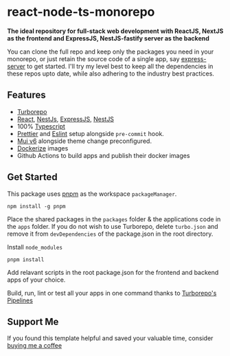 # react-node-ts-monorepo

**The ideal repository for full-stack web development with ReactJS, NextJS as the frontend and ExpressJS, NestJS-fastify server as the backend**

You can clone the full repo and keep only the packages you need in your monorepo, or just retain the source code of a single app, say [express-server](./apps/express-server/) to get started. I'll try my level best to keep all the dependencies in these repos upto date, while also adhering to the industry best practices.  

## Features

- [Turborepo](https://turborepo.org/)
- [React](https://reactjs.org/), [NestJs](https://nestjs.com/), [ExpressJS](https://expressjs.com/), [NestJS](https://nestjs.com/)
- 100% [Typescript](https://www.typescriptlang.org/)
- [Prettier](https://prettier.io/) and [Eslint](https://eslint.org/) setup alongside `pre-commit` hook.
- [Mui v6](https://mui.com/) alongside theme change preconfigured.
- [Dockerize](https://docs.docker.com/) images
- Github Actions to build apps and publish their docker images

## Get Started

This package uses [pnpm](https://pnpm.io/) as the workspace `packageManager`.

```
npm install -g pnpm
```

Place the shared packages in the `packages` folder & the applications code in the `apps` folder.
If you do not wish to use Turborepo, delete `turbo.json` and remove it from `devDependencies` of the package.json in the root directory.

Install `node_modules`

```
pnpm install
```

Add relavant scripts in the root package.json for the frontend and backend apps of your choice.

Build, run, lint or test all your apps in one command thanks to [Turborepo's Pipelines](https://turborepo.org/docs/core-concepts/pipelines)

## Support Me

If you found this template helpful and saved your valuable time, consider [buying me a coffee](https://www.buymeacoffee.com/nish1896)
